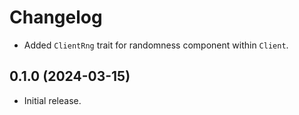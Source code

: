 # Changelog

* Added `ClientRng` trait for randomness component within `Client`.

## 0.1.0 (2024-03-15)

* Initial release.
